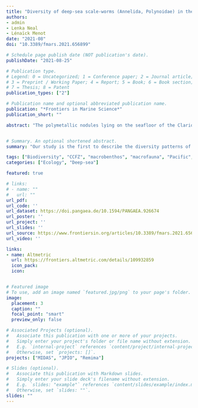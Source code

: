 ```yaml
---
title: "Diversity of deep-sea scale-worms (Annelida, Polynoidae) in the Clarion-Clipperton Fracture Zone"
authors: 
- admin
- Lenka Neal
- Lénaïck Menot
date: "2021-08"
doi: "10.3389/fmars.2021.656899"

# Schedule page publish date (NOT publication's date).
publishDate: "2021-08-25"

# Publication type.
# Legend: 0 = Uncategorized; 1 = Conference paper; 2 = Journal article;
# 3 = Preprint / Working Paper; 4 = Report; 5 = Book; 6 = Book section;
# 7 = Thesis; 8 = Patent
publication_types: ["2"]

# Publication name and optional abbreviated publication name.
publication: "*Frontiers in Marine Science*"
publication_short: ""

abstract: "The polymetallic nodules lying on the seafloor of the Clarion-Clipperton Fracture Zone (CCFZ) represent over 30 billion metric tons of manganese. A single mining operation has potential to directly impact approximately 200 km2 of the seabed per year. Yet, the biodiversity and functioning of the bentho-demersal ecosystem in the CCFZ remain poorly understood. Recent studies indicate a high species diversity in a food-poor environment, although the area remains poorly sampled. Undersampling is aggravated by a combination of low densities of fauna and high habitat heterogeneity at multiple spatial scales. This study examines the Polynoidae, a diverse family of mobile polychaetes. Sampling with an epibenthic sledge and an ROV was performed during the cruise SO239 within the eastern CCFZ. Five areas under the influence of a sea surface productivity gradient were visited. Specimens were identified using morphology and DNA (i) to provide a more comprehensive account of polynoid diversity within the CCFZ, (ii) to infer factors potentially driving alpha and beta diversity, and (iii) to test the hypothesis that epibenthic polychaetes have low species turnover and large species range. Patterns of species turnover across the eastern CCFZ were correlated with organic carbon fluxes to the seafloor but there was also a differentiation in the composition of assemblages north and south of the Clarion fracture. In contrast to the previous studies, patterns of alpha taxonomic and phylogenetic diversity both suggest that polynoid assemblages are the most diverse at APEI no. 3, the most oligotrophic study site, located north of the Clarion fracture. Without ruling out the possibility of sampling bias, the main hypothesis explaining such high diversity is the diversification of polynoid subfamily Macellicephalinae, in response to oligotrophy. We propose that macellicephalins evolved under extremely low food supply conditions through adoption of a semi-pelagic mode of life, which enabled them to colonize new niches at the benthic boundary layer and foster their radiation at great depths."


# Summary. An optional shortened abstract.
summary: "Our study is the first to describe the diversity patterns of polynoid assemblages along a 1400 km transect crossing a productivity gradient in the CCFZ with the aim to assess the factors possibly driving alpha and beta diversity. Polynoids are a very diverse group of scale worms living at water sediment interface that can only be accurately sampled in the abyss with an epibenthic sledge (EBS). Although the EBS may suffer from methodological biases, our findings are surprisingly contrasting with previous studies examining mostly sedentary polychaetes in that we found high abundance and species richness in the most oligotrophic site. We suggest that during their radiation in the deep sea, macellicephalins have adapted to the exploitation of meager resources at the benthic boundary layer. Our findings contribute to understanding of how food-limitation could drive diversification in the deep-sea by accessing the water column and thus exploiting new benthopelagic niches."

tags: ["Biodiversity", "CCFZ", "macrobenthos", "macrofauna", "Pacific", "Mining", "JPI Oceans", "MIDAS", "open access"]
categories: ["Ecology", "Deep-sea"]

featured: true

# links:
# - name: ""
#   url: ""
url_pdf: 
url_code: ''
url_dataset: https://doi.pangaea.de/10.1594/PANGAEA.926674
url_poster: ''
url_project: ''
url_slides: ''
url_source: https://www.frontiersin.org/articles/10.3389/fmars.2021.656899/abstract
url_video: ''

links:
- name: Altmetric
  url: https://frontiers.altmetric.com/details/109932859
  icon_pack: 
  icon: 


# Featured image
# To use, add an image named `featured.jpg/png` to your page's folder. 
image:
  placement: 3
  caption: ""
  focal_point: "smart"
  preview_only: false

# Associated Projects (optional).
#   Associate this publication with one or more of your projects.
#   Simply enter your project's folder or file name without extension.
#   E.g. `internal-project` references `content/project/internal-project/index.md`.
#   Otherwise, set `projects: []`.
projects: ["MIDAS", "JPIO", "Remima"]

# Slides (optional).
#   Associate this publication with Markdown slides.
#   Simply enter your slide deck's filename without extension.
#   E.g. `slides: "example"` references `content/slides/example/index.md`.
#   Otherwise, set `slides: ""`.
slides: ""
---
```

